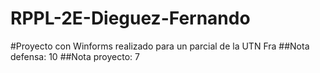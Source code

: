 # RPPL-2E-Dieguez-Fernando

#Proyecto con Winforms realizado para un parcial de la UTN Fra
##Nota defensa: 10
##Nota proyecto: 7

